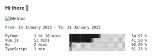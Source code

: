 ### Hi there 👋

![Metrics](https://github.com/radoapx/radoapx/blob/main/github-metrics.svg)

<!--START_SECTION:waka-->

```text
From: 14 January 2023 - To: 21 January 2023

Python       1 hr 10 mins    █████████████▓░░░░░░░░░░░   54.97 %
Vue.js       53 mins         ██████████▒░░░░░░░░░░░░░░   41.50 %
Go           2 mins          ▓░░░░░░░░░░░░░░░░░░░░░░░░   02.29 %
TypeScript   1 min           ▒░░░░░░░░░░░░░░░░░░░░░░░░   01.23 %
```

<!--END_SECTION:waka-->

<!--
**radoapx/radoapx** is a ✨ _special_ ✨ repository because its `README.md` (this file) appears on your GitHub profile.

Here are some ideas to get you started:

- 🔭 I’m currently working on ...
- 🌱 I’m currently learning ...
- 👯 I’m looking to collaborate on ...
- 🤔 I’m looking for help with ...
- 💬 Ask me about ...
- 📫 How to reach me: ...
- 😄 Pronouns: ...
- ⚡ Fun fact: ...
-->
